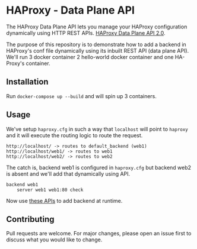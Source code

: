 # HAProxy - Data Plane API

The HAProxy Data Plane API lets you manage your HAProxy configuration dynamically using HTTP REST APIs. [HAProxy Data Plane API 2.0](https://www.haproxy.com/blog/announcing-haproxy-dataplane-api-20/).

The purpose of this repository is to demonstrate how to add a backend in HAProxy's conf file dynamically using its inbuilt REST API (data plane API). We'll run 3 docker container 2 hello-world docker container and one HA-Proxy's container.

## Installation

Run `docker-compose up --build` and will spin up 3 containers.

## Usage

We've setup `haproxy.cfg` in such a way that `localhost` will point to `haproxy` and it will execute the routing logic to route the request.

```
http://localhost/ -> routes to default_backend (web1)
http://localhost/web1/ -> routes to web1
http://localhost/web2/ -> routes to web2
```

The catch is, backend web1 is configured in `haproxy.cfg` but backend web2 is absent and we'll add that dynamically using API.

```
backend web1
    server web1 web1:80 check
``` 

Now use [these APIs](https://documenter.getpostman.com/view/5098247/T17KcRVa?version=latest) to add backend at runtime.

## Contributing
Pull requests are welcome. For major changes, please open an issue first to discuss what you would like to change.
